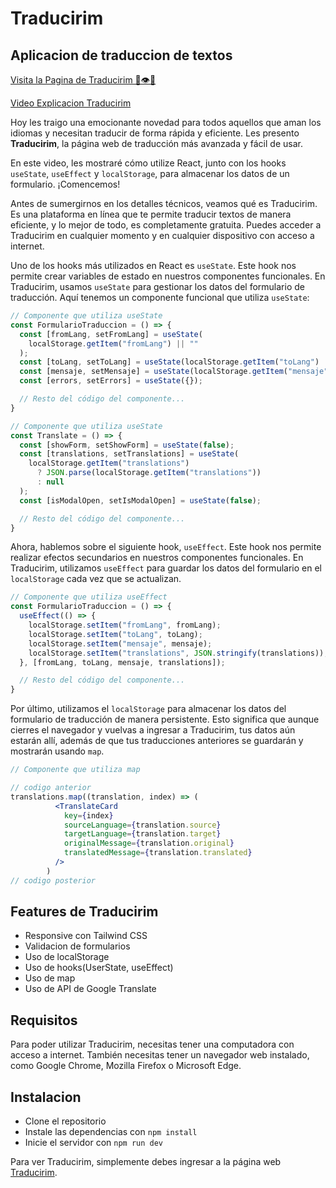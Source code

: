 # Traducirim

## Aplicacion de traduccion de textos

[Visita la Pagina de Traducirim 👀👁👀](https://traducirim.netlify.app/)

[Video Explicacion Traducirim](https://user-images.githubusercontent.com/59368787/242406353-d9d8f2ab-c548-44c1-8984-d5723ded9533.mp4)


Hoy les traigo una emocionante novedad para todos aquellos que aman los idiomas y necesitan traducir de forma rápida y eficiente. Les presento **Traducirim**, la página web de traducción más avanzada y fácil de usar.

En este video, les mostraré cómo utilize React, junto con los hooks `useState`, `useEffect` y `localStorage`, para almacenar los datos de un formulario. ¡Comencemos!

Antes de sumergirnos en los detalles técnicos, veamos qué es Traducirim. Es una plataforma en línea que te permite traducir textos de manera eficiente, y lo mejor de todo, es completamente gratuita. Puedes acceder a Traducirim en cualquier momento y en cualquier dispositivo con acceso a internet.

Uno de los hooks más utilizados en React es `useState`. Este hook nos permite crear variables de estado en nuestros componentes funcionales. En Traducirim, usamos `useState` para gestionar los datos del formulario de traducción. Aquí tenemos un componente funcional que utiliza `useState`:

```jsx
// Componente que utiliza useState
const FormularioTraduccion = () => {
  const [fromLang, setFromLang] = useState(
    localStorage.getItem("fromLang") || ""
  );
  const [toLang, setToLang] = useState(localStorage.getItem("toLang") || "");
  const [mensaje, setMensaje] = useState(localStorage.getItem("mensaje") || "");
  const [errors, setErrors] = useState({});

  // Resto del código del componente...
}
```

```jsx
// Componente que utiliza useState
const Translate = () => {
  const [showForm, setShowForm] = useState(false);
  const [translations, setTranslations] = useState(
    localStorage.getItem("translations")
      ? JSON.parse(localStorage.getItem("translations"))
      : null
  );
  const [isModalOpen, setIsModalOpen] = useState(false);

  // Resto del código del componente...
}
```

Ahora, hablemos sobre el siguiente hook, `useEffect`. Este hook nos permite realizar efectos secundarios en nuestros componentes funcionales. En Traducirim, utilizamos `useEffect` para guardar los datos del formulario en el `localStorage` cada vez que se actualizan.
```jsx
// Componente que utiliza useEffect
const FormularioTraduccion = () => {
  useEffect(() => {
    localStorage.setItem("fromLang", fromLang);
    localStorage.setItem("toLang", toLang);
    localStorage.setItem("mensaje", mensaje);
    localStorage.setItem("translations", JSON.stringify(translations));
  }, [fromLang, toLang, mensaje, translations]);

  // Resto del código del componente...
}
```

Por último, utilizamos el `localStorage` para almacenar los datos del formulario de traducción de manera persistente. Esto significa que aunque cierres el navegador y vuelvas a ingresar a Traducirim, tus datos aún estarán allí, además de que tus traducciones anteriores se guardarán y mostrarán usando `map`.

```jsx
// Componente que utiliza map

// codigo anterior
translations.map((translation, index) => (
          <TranslateCard
            key={index}
            sourceLanguage={translation.source}
            targetLanguage={translation.target}
            originalMessage={translation.original}
            translatedMessage={translation.translated}
          />
        )
// codigo posterior
```

## Features de Traducirim
- Responsive con Tailwind CSS
- Validacion de formularios
- Uso de localStorage
- Uso de hooks(UserState, useEffect)
- Uso de map
- Uso de API de Google Translate

## Requisitos

Para poder utilizar Traducirim, necesitas tener una computadora con acceso a internet. También necesitas tener un navegador web instalado, como Google Chrome, Mozilla Firefox o Microsoft Edge.

## Instalacion

- Clone el repositorio
- Instale las dependencias con `npm install`
- Inicie el servidor con `npm run dev`

Para ver Traducirim, simplemente debes ingresar a la página web [Traducirim](https://traducirim.netlify.app/).
